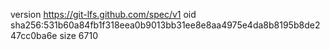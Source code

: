 version https://git-lfs.github.com/spec/v1
oid sha256:531b60a84fb1f318eea0b9013bb31ee8e8aa4975e4da8b8195b8de247cc0ba6e
size 6710
